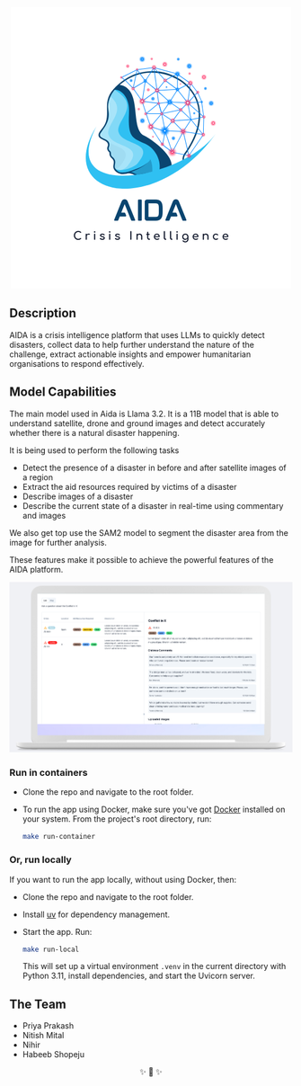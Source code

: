 <div align="center">

![logo](./assets/aida-logo.png)

</div>

## Description

AIDA is a crisis intelligence platform that uses LLMs to quickly detect disasters, collect data to help further understand the nature of the challenge, extract actionable insights and empower humanitarian organisations to respond effectively.

## Model Capabilities

The main model used in Aida is Llama 3.2. It is a 11B model that is able to understand satellite, drone and ground images and detect accurately whether there is a natural disaster happening.

It is being used to perform the following tasks

- Detect the presence of a disaster in before and after satellite images of a region
- Extract the aid resources required by victims of a disaster
- Describe images of a disaster
- Describe the current state of a disaster in real-time using commentary and images

We also get top use the SAM2 model to segment the disaster area from the image for further analysis.

These features make it possible to achieve the powerful features of the AIDA platform.

![aida-platform](./assets/desktop-demo.png)


### Run in containers

-   Clone the repo and navigate to the root folder.

-   To run the app using Docker, make sure you've got [Docker](https://www.docker.com/) installed on your
    system. From the project's root directory, run:

    ```sh
    make run-container
    ```

### Or, run locally

If you want to run the app locally, without using Docker, then:

-   Clone the repo and navigate to the root folder.

-   Install [uv](uv) for dependency management.

-   Start the app. Run:

    ```sh
    make run-local
    ```

    This will set up a virtual environment `.venv` in the current directory with Python
    3.11, install dependencies, and start the Uvicorn server.


## The Team

- Priya Prakash
- Nitish Mital
- Nihir
- Habeeb Shopeju


<div align="center">
✨ 🍰 ✨
</div>
